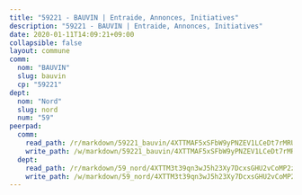 ```yaml
---
title: "59221 - BAUVIN | Entraide, Annonces, Initiatives"
description: "59221 - BAUVIN | Entraide, Annonces, Initiatives"
date: 2020-01-11T14:09:21+09:00
collapsible: false
layout: commune
comm:
  nom: "BAUVIN"
  slug: bauvin
  cp: "59221"
dept:
  nom: "Nord"
  slug: nord
  num: "59"
peerpad:
  comm:
    read_path: /r/markdown/59221_bauvin/4XTTMAF5xSFbW9yPNZEV1LCeDt7rMRUxXEJqi7z26BrEJJ1Pv
    write_path: /w/markdown/59221_bauvin/4XTTMAF5xSFbW9yPNZEV1LCeDt7rMRUxXEJqi7z26BrEJJ1Pv-K3TgTpYo4iqJDtuhesMvt2oJYSVcXsDxPBxYrKmsh2fen34Shb7zv9aKEwdoinNpnb4Qj2bXHTDHxwP83wNLvwoTciqUA5ZhvvGN4SPdG65qkWz4XLJBWeFZ6xjuWtQjzsZjjn8p
  dept:
    read_path: /r/markdown/59_nord/4XTTM3t39qn3wJ5h23Xy7DcxsGHU2vCoMP2z3iS4TUn3TrtdJ
    write_path: /w/markdown/59_nord/4XTTM3t39qn3wJ5h23Xy7DcxsGHU2vCoMP2z3iS4TUn3TrtdJ-K3TgTuZGkuZqXfr6fpmH7pGsMT6ndvZQMyRDze5QBt7XScLWHoBi246kLoDKpTH2Yo4f3AFSSJqGc2ozvNww7qPLqsDjpvahxCbQ6F5znbfjp6kVgaDcTYc9LyhwSfYuCevnvZUQ
---
```


